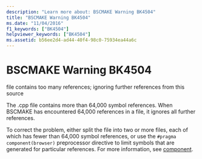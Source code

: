 ```yaml
---
description: "Learn more about: BSCMAKE Warning BK4504"
title: "BSCMAKE Warning BK4504"
ms.date: "11/04/2016"
f1_keywords: ["BK4504"]
helpviewer_keywords: ["BK4504"]
ms.assetid: b56ee2d4-ad44-40f4-98c0-75934ea44a6c
---
```

# BSCMAKE Warning BK4504

file contains too many references; ignoring further references from this source

The .cpp file contains more than 64,000 symbol references. When BSCMAKE has encountered 64,000 references in a file, it ignores all further references.

To correct the problem, either split the file into two or more files, each of which has fewer than 64,000 symbol references, or use the `#pragma component(browser)` preprocessor directive to limit symbols that are generated for particular references. For more information, see [component](../../preprocessor/component.md).
